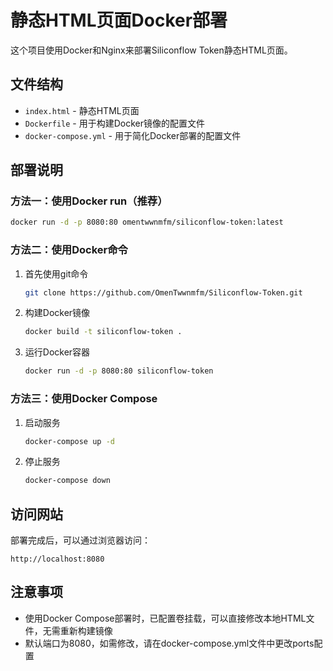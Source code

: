 # 静态HTML页面Docker部署

这个项目使用Docker和Nginx来部署Siliconflow Token静态HTML页面。

## 文件结构

- `index.html` - 静态HTML页面
- `Dockerfile` - 用于构建Docker镜像的配置文件
- `docker-compose.yml` - 用于简化Docker部署的配置文件

## 部署说明

### 方法一：使用Docker run（推荐）
  ```bash
docker run -d -p 8080:80 omentwwnmfm/siliconflow-token:latest
   ```
### 方法二：使用Docker命令
1. 首先使用git命令
   ```bash
   git clone https://github.com/OmenTwwnmfm/Siliconflow-Token.git
   ```
1. 构建Docker镜像
   ```bash
   docker build -t siliconflow-token .
   ```

2. 运行Docker容器
   ```bash
   docker run -d -p 8080:80 siliconflow-token
   ```

### 方法三：使用Docker Compose

1. 启动服务
   ```bash
   docker-compose up -d
   ```

2. 停止服务
   ```bash
   docker-compose down
   ```

## 访问网站

部署完成后，可以通过浏览器访问：

```
http://localhost:8080
```

## 注意事项

- 使用Docker Compose部署时，已配置卷挂载，可以直接修改本地HTML文件，无需重新构建镜像
- 默认端口为8080，如需修改，请在docker-compose.yml文件中更改ports配置
